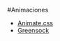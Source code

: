 #Animaciones

- [Animate.css](https://daneden.github.io/animate.css/)
- [Greensock](http://greensock.com/)
